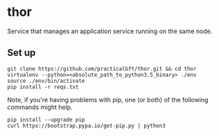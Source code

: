 # thor
Service that manages an application service running on the same node.

## Set up
```
git clone https://github.com/practicalbft/thor.git && cd thor
virtualenv --python=<absolute_path_to_python3.5_binary> ./env
source ./env/bin/activate
pip install -r reqs.txt
```

Note, if you're having problems with pip, one (or both) of the following commands might help.
```
pip install --upgrade pip
curl https://bootstrap.pypa.io/get-pip.py | python3
```